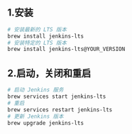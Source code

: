 ## 1.安装

```bash
# 安装最新的 LTS 版本
brew install jenkins-lts
# 安装特定的 LTS 版本
brew install jenkins-lts@YOUR_VERSION
```

## 2.启动，关闭和重启

```bash
# 启动 Jenkins 服务
brew services start jenkins-lts
# 重启
brew services restart jenkins-lts
# 更新 Jenkins 版本
brew upgrade jenkins-lts
```

